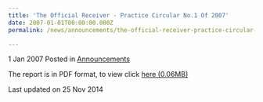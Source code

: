```yaml
---
title: 'The Official Receiver - Practice Circular No.1 Of 2007'
date: 2007-01-01T00:00:00.000Z
permalink: /news/announcements/the-official-receiver-practice-circular-no-1-of-2007

---
```



1 Jan 2007 Posted in [Announcements](/news/announcements)

The report is in PDF format, to view click [here (0.06MB)](/files/news/announcements/2007/01/linkclicka9e5.pdf)

<p class="right-side-updated">Last updated on 25 Nov 2014</p> 
